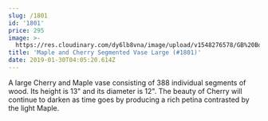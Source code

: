 ```yaml
---
slug: /1801
id: '1801'
price: 295
image: >-
  https://res.cloudinary.com/dy6lb8vna/image/upload/v1548276578/GB%20Bowlworks%20Gallery/DSC_1963a.jpg
title: 'Maple and Cherry Segmented Vase Large (#1801)'
date: 2019-01-30T04:05:20.614Z
---
```

A large Cherry and Maple vase consisting of 388 individual segments of wood. Its height is 13" and its diameter is 12". The beauty of Cherry will continue to darken as time goes by producing a rich petina contrasted by the light Maple.
